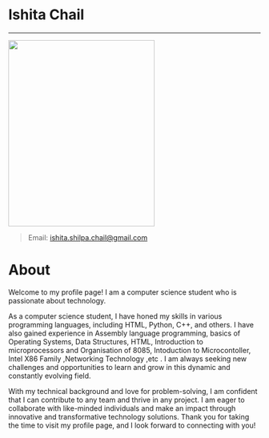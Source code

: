  # Ishita Chail 
 ---
 
 <img src="https://user-images.githubusercontent.com/54792560/232725723-e97407b9-f2f9-4e3f-a7ba-022d205d433a.jpg" width="292" height="372"> 

> Email: <ishita.shilpa.chail@gmail.com>         

# About #
Welcome to my profile page! I am a computer science student who is passionate about technology.

As a computer science student, I have honed my skills in various programming languages, including HTML, Python, C++, and others. I have also gained experience in  Assembly language programming, basics of Operating Systems, Data Structures, HTML, Introduction to microprocessors and Organisation of 8085, Intoduction to Microcontoller, Intel X86 Family ,Networking Technology ,etc . I am always seeking new challenges and opportunities to learn and grow in this dynamic and constantly evolving field.

With my technical background and love for problem-solving, I am confident that I can contribute to any team and thrive in any project. I am eager to collaborate with like-minded individuals and make an impact through innovative and transformative technology solutions. Thank you for taking the time to visit my profile page, and I look forward to connecting with you!
